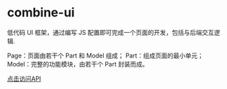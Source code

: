 # combine-ui
低代码 UI 框架，通过编写 JS 配置即可完成一个页面的开发，包括与后端交互逻辑.

Page：页面由若干个 Part 和 Model 组成；
Part：组成页面的最小单元；
Model：完整的功能模块，由若干个 Part 封装而成。

[点击访问API](http://121.37.1.173/combine-ui/api/index.html)
